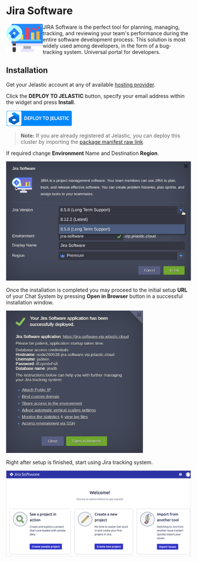 # Jira Software
<img align="left" width="100" src="images/jira-logo-new-centr.png">

JIRA Software is the perfect tool for planning, managing, tracking, and reviewing your team's performance during the entire software development process. This solution is most widely used among developers, in the form of a bug-tracking system. Universal portal for developers.

## Installation

Get your Jelastic account at any of available [hosting provider](https://jelastic.cloud/).

Click the **DEPLOY TO JELASTIC** button, specify your email address within the widget and press **Install**.

<p align="left">
<a href="https://jelastic.com/install-application/?manifest=https://raw.githubusercontent.com/vlobzakov/jira/master/manifest.yaml"><img src="images/deploy2jelastic.png" width="180">
</p></a>  
      
> **Note:** If you are already registered at Jelastic, you can deploy this cluster by importing the  [package manifest raw link](https://raw.githubusercontent.com/vlobzakov/jira/master/manifest.yaml).  

If required change **Environment** Name and Destination **Region**.

<p align="left">
<img src="images/install.png" width="515">
</p>

Once the installation is completed you may proceed to the initial setup **URL** of your Chat System by pressing **Open in Browser** button in a successful installation window.  

<p align="left">
<img src="images/success.png" width="373">
</p>

Right after setup is finished, start using Jira tracking system.

<p align="left">
<img src="images/jira-app.png" width="515">
</p>

